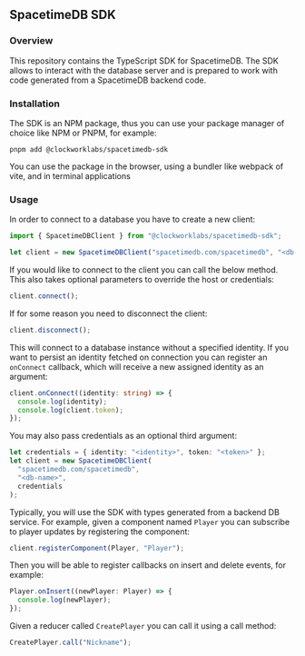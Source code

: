 ## SpacetimeDB SDK

### Overview

This repository contains the TypeScript SDK for SpacetimeDB. The SDK allows to interact with the database server and is prepared to work with code generated from a SpacetimeDB backend code.

### Installation

The SDK is an NPM package, thus you can use your package manager of choice like NPM or PNPM, for example:

```
pnpm add @clockworklabs/spacetimedb-sdk
```

You can use the package in the browser, using a bundler like webpack of vite, and in terminal applications

### Usage

In order to connect to a database you have to create a new client:

```ts
import { SpacetimeDBClient } from "@clockworklabs/spacetimedb-sdk";

let client = new SpacetimeDBClient("spacetimedb.com/spacetimedb", "<db-name>");
```

If you would like to connect to the client you can call the below method. This also takes optional parameters to override the host or credentials:

```ts
client.connect();
```

If for some reason you need to disconnect the client:

```ts
client.disconnect();
```

This will connect to a database instance without a specified identity. If you want to persist an identity fetched on connection you can register an `onConnect` callback, which will receive a new assigned identity as an argument:

```ts
client.onConnect((identity: string) => {
  console.log(identity);
  console.log(client.token);
});
```

You may also pass credentials as an optional third argument:

```ts
let credentials = { identity: "<identity>", token: "<token>" };
let client = new SpacetimeDBClient(
  "spacetimedb.com/spacetimedb",
  "<db-name>",
  credentials
);
```

Typically, you will use the SDK with types generated from a backend DB service. For example, given a component named `Player` you can subscribe to player updates by registering the component:

```ts
client.registerComponent(Player, "Player");
```

Then you will be able to register callbacks on insert and delete events, for example:

```ts
Player.onInsert((newPlayer: Player) => {
  console.log(newPlayer);
});
```

Given a reducer called `CreatePlayer` you can call it using a call method:

```ts
CreatePlayer.call("Nickname");
```
